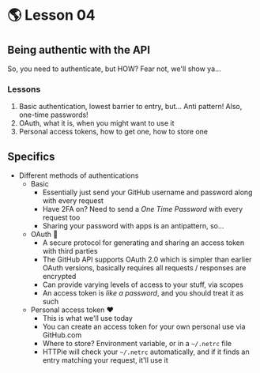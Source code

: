 # :earth_americas: Lesson 04

## Being authentic with the API

So, you need to authenticate, but HOW? Fear not, we'll show ya...

### Lessons
1. Basic authentication, lowest barrier to entry, but... Anti pattern! Also, one-time passwords!
2. OAuth, what it is, when you might want to use it
3. Personal access tokens, how to get one, how to store one

## Specifics
- Different methods of authentications
    - Basic
        - Essentially just send your GitHub username and password along with every request
        - Have 2FA on? Need to send a _One Time Password_ with every request too
        - Sharing your password with apps is an antipattern, so...
    - OAuth :muscle:
        - A secure protocol for generating and sharing an access token with third parties
        - The GitHub API supports OAuth 2.0 which is simpler than earlier OAuth versions, basically requires all requests / responses are encrypted
        - Can provide varying levels of access to your stuff, via scopes
        - An access token is _like a password_, and you should treat it as such
    - Personal access token :heart:
        - This is what we'll use today
        - You can create an access token for your own personal use via GitHub.com
        - Where to store? Environment variable, or in a `~/.netrc` file
        - HTTPie will check your `~/.netrc` automatically, and if it finds an entry matching your request, it'll use it
